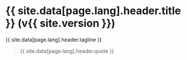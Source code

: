 # {{ site.data[page.lang].header.title }} (v{{ site.version }})
{{ site.data[page.lang].header.tagline }}

> {{ site.data[page.lang].header.quote }}
